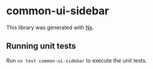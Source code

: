 # common-ui-sidebar

This library was generated with [Nx](https://nx.dev).

## Running unit tests

Run `nx test common-ui-sidebar` to execute the unit tests.
